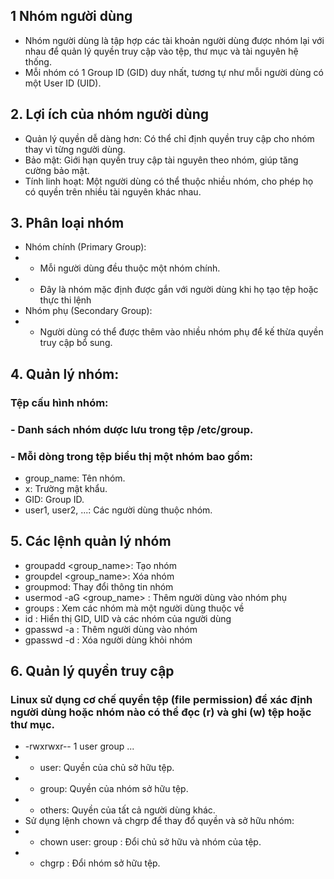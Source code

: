 ## 1 Nhóm người dùng 
* Nhóm người dùng là tập hợp các tài khoản người dùng được nhóm lại với nhau để quản lý quyền truy cập vào tệp, thư mục và tài nguyên hệ thống.
* Mỗi nhóm có 1 Group ID (GID) duy nhất, tương tự như mỗi người dùng có một User ID (UID).
## 2. Lợi ích của nhóm người dùng
* Quản lý quyền dễ dàng hơn: Có thể chỉ định quyền truy cập cho nhóm thay vì từng người dùng.
* Bảo mật: Giới hạn quyền truy cập tài nguyên theo nhóm, giúp tăng cường bảo mật.
* Tính linh hoạt: Một người dùng có thể thuộc nhiều nhóm, cho phép họ có quyền trên nhiều tài nguyên khác nhau.
## 3. Phân loại nhóm
* Nhóm chính (Primary Group):
* * Mỗi người dùng đều thuộc một nhóm chính.
* * Đây là nhóm mặc định được gắn với người dùng khi họ tạo tệp hoặc thực thi lệnh
* Nhóm phụ (Secondary Group):
* * Người dùng có thể được thêm vào nhiều nhóm phụ để kế thừa quyền truy cập bổ sung.
## 4. Quản lý nhóm:
### Tệp cấu hình nhóm:
### - Danh sách nhóm dược lưu trong tệp /etc/group.
### - Mỗi dòng trong tệp biểu thị một nhóm bao gồm:
* group_name: Tên nhóm.
* x: Trường mật khẩu.
* GID: Group ID.
* user1, user2, ...: Các người dùng thuộc nhóm.
## 5. Các lệnh quản lý nhóm
* groupadd <group_name>: Tạo nhóm
* groupdel <group_name>: Xóa nhóm
* groupmod: Thay đổi thông tin nhóm
* usermod -aG <group_name> <user>: Thêm người dùng vào nhóm phụ
* groups <user>: Xem các nhóm mà một người dùng thuộc về
* id <user>: Hiển thị GID, UID và các nhóm của người dùng
* gpasswd -a <user> <group>: Thêm người dùng vào nhóm
* gpasswd -d <user> <group>: Xóa người dùng khỏi nhóm
## 6. Quản lý quyền truy cập
### Linux sử dụng cơ chế quyền tệp (file permission) để xác định người dùng hoặc nhóm nào có thể đọc (r) và ghi (w) tệp hoặc thư mục.
* -rwxrwxr-- 1 user group ...
* * user: Quyền của chủ sở hữu tệp.
* * group: Quyền của nhóm sở hữu tệp.
* * others: Quyền của tất cả người dùng khác.
* Sử dụng lệnh chown vả chgrp để thay đổ quyền và sở hữu nhóm:
* * chown user: group <file>: Đổi chủ sở hữu và nhóm của tệp.
* * chgrp <group> <file>: Đổi nhóm sở hữu tệp.
